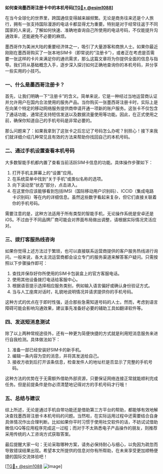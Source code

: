 **如何查询墨西哥注册卡中的本机号码[[TG💪+ @esim1088](https://t.me/s/esim1088)]**

在当今全球化的世界里，跨国通信变得越来越频繁。无论是商务往来还是个人旅行，拥有一张支持国际漫游的电话卡都显得尤为重要。特别是对于经常往返于不同国家的人来说，了解如何快速、准确地查询自己所使用的电话号码，不仅能提升沟通效率，还能避免不必要的麻烦。

墨西哥作为美洲大陆的重要经济体之一，吸引了大量游客和商旅人士。如果你最近刚刚在墨西哥购买了一张本地SIM卡（即常说的“注册卡”），或者正在考虑是否需要一张这样的卡片来满足你的通讯需求，那么这篇文章将为你提供全面的信息与指导。我们将从基础概念入手，逐步深入探讨如何正确地查询你的本机号码，并分享一些实用的小技巧。

### 一、什么是墨西哥注册卡？

首先，让我们明确一下“注册卡”的含义。简单来说，它是一种经过当地运营商认证并允许用户在国内合法使用的服务产品。当你购买一张墨西哥注册卡时，实际上是在向某个特定的移动网络服务提供商申请开通一项新的账户服务。这张卡不仅包含了通话功能，通常还支持短信发送以及数据流量使用等功能。因此，在正式使用之前，确保你知道自己的手机号码是非常必要的。

那么问题来了：如果我拿到了这张卡之后忘记了号码怎么办呢？别担心！接下来我们就详细介绍几种常见且有效的方法来帮助你找回自己的本机号码。

### 二、通过手机设置查看本机号码

大多数智能手机都内置了查看当前活跃SIM卡信息的功能。具体操作步骤如下：

1. 打开手机主屏幕上的“设置”应用。
2. 在系统菜单中找到“关于手机”或类似名称的选项。
3. 向下滚动至“状态”部分，点击进入。
4. 在这里你应该能够看到包括IMSI（国际移动用户识别码）、ICCID（集成电路卡识别码）等在内的详细信息。虽然这些数字看起来复杂，但它们直接关联着你的手机号码。

需要注意的是，这种方法适用于所有类型的智能手机，无论操作系统是安卓还是iOS。不过由于不同品牌厂商可能会对界面布局做出调整，请根据实际情况灵活应对。

### 三、拨打客服热线咨询

如果你觉得上述方法过于繁琐，也可以直接联系运营商提供的客户服务热线进行询问。一般来说，各大主流运营商都会设立专门的服务渠道来解答客户疑问。只需按照以下步骤操作即可：

1. 查找并保存好你所使用的SIM卡包装盒上的官方客服电话。
2. 使用其他设备拨打电话给客服中心。
3. 根据语音提示选择相应服务类别，例如输入语言偏好或确认身份验证方式。
4. 当与人工座席对话时，礼貌地说明情况并请求提供你的手机号码。

这种方式的优点在于即时性强，适合那些急需知道号码的人士。然而，考虑到语言障碍可能会影响沟通效果，建议事先准备好必要的辅助工具如翻译软件等。

### 四、发送短消息测试

除了以上两种常规途径外，还有一种更为简便快捷的方式就是利用短消息服务来进行自我检测。具体做法如下：

1. 准备一部已经安装好SIM卡的新手机。
2. 编辑一条内容为空的消息，并将其发送给自己。
3. 接收方收到后打开该条信息，检查发件人的地址栏是否显示了完整的手机号码。

这种方法的优势在于无需额外借助外部资源，只要保证网络连接正常就能顺利完成任务。但是前提条件是你必须清楚地记得对方的手机号码才行哦！

### 五、总结与建议

综上所述，无论是通过手机自带功能还是借助第三方平台的帮助，都能够有效地解决查找墨西哥注册卡本机号码的问题。当然啦，在实际运用过程中还需要结合自身具体情况作出合理判断。比如如果你平时习惯于使用社交软件的话，不妨试试借助微信/QQ等应用程序完成这一过程；而对于不太熟悉电子产品操作的朋友，则推荐采用传统的人工咨询方式获取答案。

最后提醒大家一句：无论采取哪种方案，请务必保持耐心与细心，以免因为疏忽而导致错误结果出现。希望本文所提供的信息对你有所帮助，在未来享受更加顺畅便捷的国际交流体验吧！

[[TG💪+ @esim1088](https://t.me/s/esim1088) ![Image](https://i.postimg.cc/4NQfJmqS/Snipaste-2025-05-13-00-14-12.png)]